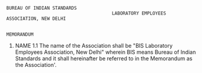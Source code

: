     BUREAU OF INDIAN STANDARDS 
                                           LABORATORY EMPLOYEES ASSOCIATION, NEW DELHI           

                                                                           MEMORANDUM

 1. NAME 
	    1.1 The name of the Association shall be "BIS Laboratory Employees Association, New Delhi" wherein BIS means Bureau of Indian Standards and it shall hereinafter be referred to in the Memorandum as the Association'.
